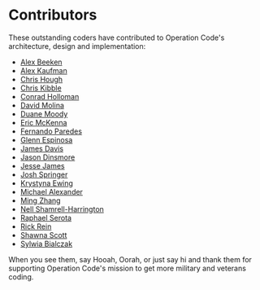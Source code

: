 Contributors
============

These outstanding coders have contributed to Operation Code's architecture, design and implementation:

* [Alex Beeken](https://github.com/alexbeeken)
* [Alex Kaufman](https://github.com/alexkaufman06)
* [Chris Hough](https://github.com/chrishough)
* [Chris Kibble](https://github.com/ckib16)
* [Conrad Holloman](https://github.com/hollomancer)
* [David Molina](https://github.com/davidmolina)
* [Duane Moody](https://github.com/dmmoody)
* [Eric McKenna](https://github.com/emckenna)
* [Fernando Paredes](https://github.com/nanoxd)
* [Glenn Espinosa](https://github.com/gxespino)
* [James Davis](https://github.com/cavalryjim)
* [Jason Dinsmore](https://github.com/dinjas)
* [Jesse James](https://github.com/jrjamespdx)
* [Josh Springer](https://github.com/jdspringr07)
* [Krystyna Ewing](https://github.com/Wimsy113)
* [Michael Alexander](https://github.com/cenderin)
* [Ming Zhang](https://github.com/Scripore)
* [Nell Shamrell-Harrington](https://github.com/nellshamrell)
* [Raphael Serota](https://github.com/rserota)
* [Rick Rein](https://github.com/rickr)
* [Shawna Scott](https://github.com/shawnacscott)
* [Sylwia Bialczak](https://github.com/ArgonCode)

When you see them, say Hooah, Oorah, or just say hi and thank them for supporting Operation Code's mission to get more military and veterans coding.
